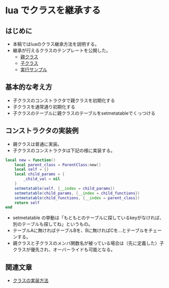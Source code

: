 # lua でクラスを継承する

## はじめに

* 本稿ではluaのクラス継承方法を説明する。
* 継承が行えるクラスのテンプレートを公開した。
	* [親クラス](./parent_class.lua)
	* [子クラス](./child_class.lua)
	* [実行サンプル](./test.lua)

## 基本的な考え方

* 子クラスのコンストラクタで親クラスを初期化する
* 子クラスを通常通り初期化する
* 子クラスのテーブルに親クラスのテーブルをsetmetatableでくっつける

## コンストラクタの実装例

* 親クラスは普通に実装。
* 子クラスのコンストラクタは下記の様に実装する。

```lua
local new = function()
	local parent_class = ParentClass:new()
	local self = {}
	local child_params = {
		_child_val = nil
	}
	setmetatable(self, {__index = child_params})
	setmetatable(child_params, {__index = child_functions})
	setmetatable(child_functions, {__index = parent_class})
	return self
end
```

* setmetatable の挙動は「もともとのテーブルに探しているkeyがなければ、別のテーブルも探してね」というもの。
* テーブルAに無ければテーブルBを、Bに無ければCを...とテーブルをチェーンする。
* 親クラスと子クラスのメンバ関数名が被っている場合は（先に定義した）子クラスが優先され、オーバーライドも可能となる。

## 関連文章

* [クラスの実装方法](../how_to_make_class/)
